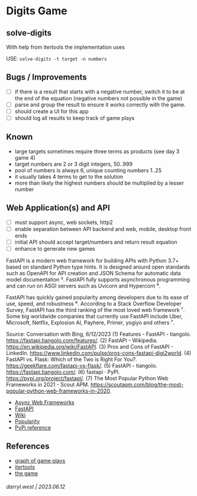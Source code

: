 # Digits Game

## solve-digits

With help from itertools the implementation uses 

USE: `solve-digits -t target -n numbers`

## Bugs / Improvements

* [ ] if there is a result that starts with a negative number, switch it to be at the end of the equation (negative numbers not possible in the game)
* [ ] parse and group the result to ensure it works correctly with the game.
* [ ] should create a UI for this app
* [ ] should log all results to keep track of game plays

## Known

* large targets sometimes require three terms as products (see day 3 game 4)
* target numbers are 2 or 3 digit integers, 50..999
* pool of numbers is always 6, unique counting numbers 1..25
* it usually takes 4 terms to get to the solution
* more than likely the highest numbers should be multiplied by a lesser number

## Web Application(s) and API

* [ ] must support async, web sockets, http2
* [ ] enable separation between API backend and web, mobile, desktop front ends
* [ ] initial API should accept target/numbers and return result equation
* [ ] enhance to generate new games

FastAPI is a modern web framework for building APIs with Python 3.7+ based on standard Python type hints. It is designed around open standards such as OpenAPI for API creation and JSON Schema for automatic data model documentation ². FastAPI fully supports asynchronous programming and can run on ASGI servers such as Uvicorn and Hypercorn ⁶.

FastAPI has quickly gained popularity among developers due to its ease of use, speed, and robustness ⁶. According to a Stack Overflow Developer Survey, FastAPI has the third ranking of the most loved web framework ⁷. Some big worldwide companies that currently use FastAPI include Uber, Microsoft, Netflix, Explosion AI, Payhere, Primer, yogiyo and others ⁷.


Source: Conversation with Bing, 6/12/2023
(1) Features - FastAPI - tiangolo. https://fastapi.tiangolo.com/features/.
(2) FastAPI - Wikipedia. https://en.wikipedia.org/wiki/FastAPI.
(3) Pros and Cons of FastAPI - LinkedIn. https://www.linkedin.com/pulse/pros-cons-fastapi-digi2world.
(4) FastAPI vs. Flask: Which of the Two is Right For You?. https://geekflare.com/fastapi-vs-flask/.
(5) FastAPI - tiangolo. https://fastapi.tiangolo.com/.
(6) fastapi · PyPI. https://pypi.org/project/fastapi/.
(7) The Most Popular Python Web Frameworks in 2021 - Scout APM. https://scoutapm.com/blog/the-most-popular-python-web-frameworks-in-2020.

* [Async Web Frameworks](https://geekflare.com/python-asynchronous-web-frameworks/)
* [FastAPI](https://fastapi.tiangolo.com/)
* [Wiki](https://en.wikipedia.org/wiki/FastAPI)
* [Popularity](https://www.linkedin.com/pulse/pros-cons-fastapi-digi2world)
* [PyPi reference](https://www.linkedin.com/pulse/pros-cons-fastapi-digi2world)

## References

* [graph of game plays](https://www.desmos.com/calculator/gsozkpvp6o)
* [itertools](https://docs.python.org/3/library/itertools.html)
* [the game](https://www.nytimes.com/games/digits)

###### darryl.west | 2023.06.12
